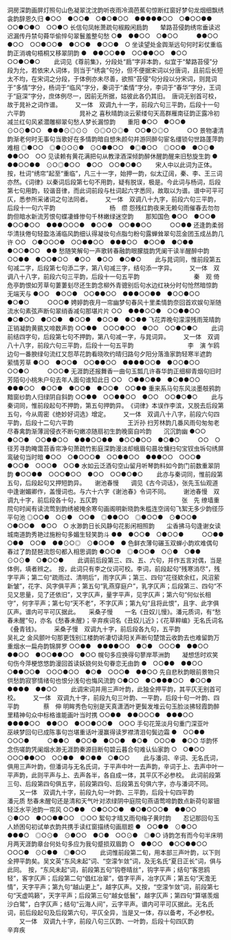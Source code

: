 <!-- { "loadSidebar": true } -->
洞房深韵画屏灯照句山色凝翠沈沈韵听夜雨冷滴芭蕉句惊断红窗好梦句龙烟细飘绣衾韵辞恩久归
●○○　●○○●　○●○●○○　●●●●●○○　○●○○●●　○○●○●○　○○●○
长信句凤帐萧疏句椒殿闲扃韵　　辇路苔侵韵绣帘垂读迟迟漏传丹禁句蕣华偷悴句翠鬟羞整句愁
○●　●●○○　○●○○　　　●●○○　●○○　○○●○○●　●○○●　●○○●　○
坐读望处金舆渐远句何时彩仗重临韵正消魂句梧桐又移翠阴韵
●　●●○○●●　○○●●○○　●○○　○○●○●○
   　　此词见《尊前集》，分段处“扃”字非本韵，似宜于“辇路苔侵”分段为允，若依宋人词体，则当于“绣衾”句分，但不便据宋词以分唐词，且前后长短太不均，在宋词之分段，于体例亦未尽善，欲照“苔侵”句分段以分宋词，则晁词于“多情”字分，杨词于“临风”字分，秦词于“柔情”字分，李词于“春华”字分，王词于“庭深”字分，庶体例尽一，因前无所据，姑彼此各仍其旧。　唐词无别首可校，故于晁补之词作谱。 
　　又一体　双调九十一字，前段六句三平韵，后段十一句六平韵　　　　　　　　　晁补之
喜秋晴韵淡云萦缕句天高群雁南征韵正露冷初减兰红句风紧潜雕柳翠句愁人梦长漏惊韵　　重阳
●○○　●○○●　⊙○⊙●○○　●●●⊙◎⊙⊙　⊙◎○⊙◎●　○○●⊙◎○　　　○○
景物凄清韵渐老何时无事句当歌好在多情韵暗自想朱颜句并游同醉句宦名缰锁句世路蓬萍韵难相
◎●○○　◎●⊙○⊙●　⊙○●●○○　●◎●○○　◎○○●　●○⊙●　●●○○　○○
见读赖有黄花满把句从教渌酒深倾韵醉休醒韵醒来旧愁旋生韵
●　●●○○●●　⊙○◎●○○　●○○　○○●○●○
   　　宋人中以此词为正体。按，杜词“绣帘”起至“重临”，凡三十一字，始押一韵，似太辽阔，秦、李、王三词亦然。《词律》以秦词后段第七句不用韵，疑有脱误，极是。今此词与杨词，后段第七句用韵，较谐音律，而此词前段与杜词起六字悉同，故取以为谱。谱中可平可仄，悉参所采诸词之句法同者。 
　　又一体　双调八十九字，前段六句三平韵，后段十一句六平韵　　　　　　　　　杨　缵
怨残红韵夜来无赖句雨催春去勿勿韵但暗水新流芳恨句蝶凄蜂惨句千林嫩绿迷空韵　　那知国色
●○○　●○○●　●○○●○○　●●●○○○●　●○○●　○○●●○○　　　○○●●
还逢韵柔弱华清扶倦句轻盈洛浦临风韵细认得凝妆句点脂匀粉句露蝉耸翠句蕊金团玉成丛韵几许
○○　○●○○○●　○○●●○○　●●●○○　●○○●　●○●●　●○○●○○　●●
愁随笑解句一声歌转春融韵眼朦胧韵凭阑干读半醒醉中韵
○○●●　●○○●○○　●○○　●○○　●○●○
   　　此与晁词同，惟前段第五句减二字，后段第七句添二字，第八句减三字，结句添一字异。 
　　又一体　双调八十八字，前段六句三平韵，后段十一句五平韵　　　　　　　　　秦　观
倚危亭韵恨如芳草句萋萋刬尽还生韵念柳外青骢别后句水边红袂分时句怆然暗惊韵　　无端天与
●○○　●○○●　○○●●○○　●●●○○●●　●○○●○○　●○●○　　　○○○●
娉婷韵夜月一帘幽梦句春风十里柔情韵奈回首欢娱句渐随流水句素弦声断句翠绡香减句那堪片片
○○　●●●○○●　○○●●○○　●○●○○　●○○●　●○○●　●○○●　●○●●
飞花弄晚句濛濛残雨笼晴韵正销凝韵黄鹂又啼数声韵
○○●●　○○○●○○　●○○　○○●○●○
   　　此词前结四字句，后段第七句不押韵，第八句减一字，与晁词异。 
　　又一体　双调八十八字，前段六句三平韵，后段十一句五平韵　　　　　　　　　李　演
乍鸥边句一番腴绿句流红又怨苹花韵看晓吹约晴归路句夕阳分落渔家韵轻寒半遮韵　　萦情芳草
●○○　●○○●　○○●●○○　●●●●○○●　●○○●○○　○○●○　　　○○○●
无涯韵还报舞香一曲句玉瓢几许春华韵正细柳青烟句旧时芳陌句小桃朱户句去年人面句谁知此日
○○　○●●○●●　●○●●○○　●●●○○　●○○●　●○○●　●○○●　○○●●
重来系马句东风淡墨攲鸦韵黯窗纱韵人归绿阴自斜韵
○○●●　○○●●○○　●○○　○○●○●○
   　　此与秦词同，惟前段起句不押韵，第五句押韵异。　《词律》本误作李滨，又脱去后段第五句，今从周密《绝妙好词选》增定。 
　　又一体　双调八十八字，前段六句四平韵，后段十二句六平韵　　　　　　　　　王沂孙
扫芳林韵几番风雨句匆匆老尽春禽韵渐薄润侵衣不断句嫩凉随扇初生韵晚窗自吟韵　　沉沉韵幽
●○○　●○○●　○○●●○○　●●●○○●●　●○○●○○　●○●○　　　○○　○
径芳寻韵晻霭苔香帘净句萧疏竹影庭深韵漫淡却蛾眉句晨妆慵扫句宝钗虫坼句绣屏鸾破句当时暗
●○○　○●○○○●　○○●●○○　●●●○○　○○○●　●○○●　○○○●　○○●
水如云泛酒句空山留月听琴韵料如今韵门前数重翠阴韵
●○○●●　○○○●○○　●○○　○○●○●○
   　　此亦与秦词同，惟前段第五句，后段起句又押短韵异。 
　
谢池春慢　　调见《古今词话》，张先玉仙观道中逢谢媚卿作，盖慢词也。与六十六字《谢池春》令词不同。
　　谢池春慢　双调九十字，前后段各十句，五仄韵　　　　　　　　　　　　　　张　先
缭墙重院句时闻有读流莺到韵绣被掩余寒句画阁明新晓韵朱槛连空阔句飞絮无多少韵径莎平句池
◎○○●　○⊙●　○○●　◎●●○○　◎●○○●　⊙●○○●　○●○○●　●○○　○
水渺韵日长风静句花影闲相照韵　　尘香拂马句逢谢女读城南道韵秀艳过施粉句多媚生轻笑韵斗
●●　●○○●　○●○○●　　　○○●●　○●●　○○●　●●⊙○◎　⊙●○○●　●
色鲜衣薄句碾玉双蝉小韵欢难偶句春过了韵琵琶流怨句都入相思调韵
●○○●　◎●○○●　○⊙●　○●●　⊙○⊙●　○●○○●
   　　此调前后段第三、四、五、六句，并作五言对偶，当是体例，填者辨之。　按，此词只有李之仪词可校。李词，前段起句“残寒消尽”，残字平声；第二句“疏雨过、清明后”，雨字仄声；第三、四句“花径欵余红，风沼萦新皱”，花字、风字俱平声；第五句“乳燕穿庭户”，乳字仄声；后段第三、四句“不见又思量，见了还依旧”，又字仄声，量字平声，见字仄声；第六句“何似长相守”，何字平声；第七句“天不老”，不字仄声；第九句“且将此恨”，且字、此字俱仄声。谱内可平可仄据此。 
　
采桑子慢　　一名《丑奴儿慢》。潘元质词，有“愁春未醒”句，亦名《愁春未醒》；辛弃疾词名《丑奴儿近》；《花草粹编》无名氏词名《叠青钱》。
　　采桑子慢　双调九十字，前后段各九句，五平韵　　　　　　　　　　　　　　吴礼之
金风颤叶句那更饯别江楼韵听凄切读阳关声断句楚馆云收韵去也难留韵万重烟水一扁舟韵锦屏罗
○○●●　●●●●○○　●○●　○○○●　●●○○　●●○○　●○○●●○○　●○○
幌句多应换得句蓼岸苹洲韵　　凝想恁时欢笑句伤今萍梗悠悠韵漫回首读妖娆何处句眷恋无由韵
●　○○●●　●●○○　　　○●●○○●　○○○●○○　●○●　○○○●　●●○○
先自悲秋韵眼前景物只供愁韵寂寥情绪句也恨分浅句也悔风流韵
○●○○　●○●●●○○　●○○●　●●●●　●●○○
   　　此调宋词并用三声叶韵，此独全押平韵，其平仄无别首可校。 
　　又一体　双调九十字，前段九句三叶韵、一平韵，后段十句一叶韵、四平韵　　　　蔡　伸
明眸秀色句别是天真潇洒叶更鬓发堆云句玉脸淡拂轻霞韵醉里精神句众中标格谁能画叶当时携
○○●●　●●○○○●　●●●○○　●●●●○○　●●○○　●○○●○○●　○○○
手句花笼淡月句重门深亚叶　　巫峡梦回句已成陈事句岂堪重话叶漫赢得读罗襟清泪句鬓边霜
●　○○●●　○○○●　　　○●●○　●○○●　●○○●　●○●　○○○●　●○○
华韵怀念伤嗟韵凭阑烟水渺无涯韵秦源目断句碧云暮合句难认仙家韵
○　○●○○　○○○●●○○　○○●●　●○●●　○●○○
   　　此与潘词、辛词、无名氏词，俱用三声叶韵，但潘词与无名氏词，于平声中叶一去声韵，辛词于上、去声中叶一平声韵，此则平声与上、去声各半，各自成一体，其平仄不必参校。　此词前段第三句、后段第四句俱五字，前段第四句、后段第五句俱六字，亦与潘词不同。 
　　又一体　双调九十字，前段九句一叶韵、三平韵，后段十句四平韵　　　　　　　潘元质
愁春未醒句还是清和天气叶对浓绿阴中庭院句燕语莺啼韵数点新荷句翠钿轻泛水平池韵一帘风
○○●●　○●○○○●　●○●○○○●　●●○○　⊙●○○　●○○●●○○　◎○○
絮句才晴又雨句梅子黄时韵　　忍记那回句玉人娇困句初试单衣韵共携手读红窗描绣句画扇题
●　○○●●　⊙●○○　　　●●●○　◎○⊙●　⊙●○○　●○●　○○⊙●　◎●○
诗韵怎有而今句半床明月两天涯韵章台何处句多应为我句蹙损双眉韵
○　●●○○　●○○●●○○　○○○●　⊙○●●　◎●○○
   　　此词惟前段第二旬，用本部三声叶韵，以下则全押平韵矣。吴文英“东风未起”词、“空濛乍敛”词，及无名氏“夏日正长”词，俱与此同。　按，“东风未起”词，前段第五句“钩卷晴丝”，钩字平声；结句“客思鸥轻”，客字仄声；后段第二句“倡红冶翠”，倡字平声，冶字仄声；第五句“天澹无情”，天字平声；第九句“越山更上”，越字仄声。又按，“空濛乍敛”词，前段第七句“天虚鸣籁”，天字平声；后段第三句“越女低鬟”，越字仄声；第四句“算堪羡烟沙白鹭”，白字仄声；结句“云海人间”，云字平声。谱内可平可仄据此。无名氏词，前后段起句及后段第六句，平仄全异，当是又一体，存以备考，不必参校。 
　　又一体　双调九十字，前段八句三仄韵、一叶韵，后段十句四仄韵　　　　　　　辛弃疾
